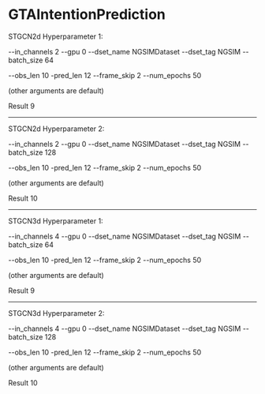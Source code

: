 # GTAIntentionPrediction
STGCN2d Hyperparameter 1: 

--in_channels 2 --gpu 0 --dset_name NGSIMDataset --dset_tag NGSIM --batch_size 64 

--obs_len 10 -pred_len 12 --frame_skip 2 --num_epochs 50

(other arguments are default)

Result 9

-----------------------------------
STGCN2d Hyperparameter 2:

--in_channels 2 --gpu 0 --dset_name NGSIMDataset --dset_tag NGSIM --batch_size 128 

--obs_len 10 -pred_len 12 --frame_skip 2 --num_epochs 50

(other arguments are default)

Result 10

-----------------------------------

STGCN3d Hyperparameter 1: 

--in_channels 4 --gpu 0 --dset_name NGSIMDataset --dset_tag NGSIM --batch_size 64 

--obs_len 10 -pred_len 12 --frame_skip 2 --num_epochs 50

(other arguments are default)

Result 9

------------------------------------

STGCN3d Hyperparameter 2: 

--in_channels 4 --gpu 0 --dset_name NGSIMDataset --dset_tag NGSIM --batch_size 128 

--obs_len 10 -pred_len 12 --frame_skip 2 --num_epochs 50

(other arguments are default)

Result 10
